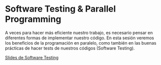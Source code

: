 # Software Testing & Parallel Programming

A veces para hacer más eficiente nuestro trabajo, es necesario pensar en diferentes formas de implementar nuestro código. En esta sesión veremos los beneficios de la programación en paralelo, como también en las buenas prácticas de hacer tests de nuestros códigos (Software Testing).

[Slides de Software Testing](https://docs.google.com/presentation/d/1WUDEk46JjIFIt5vknWwXvzIB-C_iDPZ6NbTY8qRuMjA/edit?usp=sharing)

